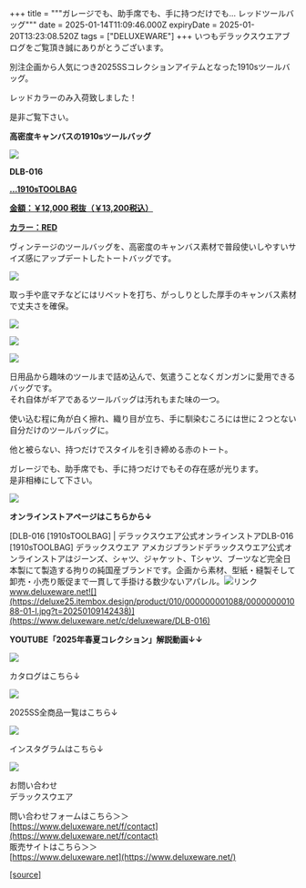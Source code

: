 +++
title = """ガレージでも、助手席でも、手に持つだけでも... レッドツールバッグ"""
date = 2025-01-14T11:09:46.000Z
expiryDate = 2025-01-20T13:23:08.520Z
tags = ["DELUXEWARE"]
+++
いつもデラックスウエアブログをご覧頂き誠にありがとうございます。

別注企画から人気につき2025SSコレクションアイテムとなった1910sツールバッグ。

レッドカラーのみ入荷致しました！

是非ご覧下さい。

**高密度キャンバスの1910sツールバッグ**

[![](https://stat.ameba.jp/user_images/20250114/19/deluxeware/91/af/j/o0800120015533181987.jpg)](https://stat.ameba.jp/user_images/20250114/19/deluxeware/91/af/j/o0800120015533181987.jpg)

**DLB-016**

**[...1910sTOOLBAG](https://www.deluxeware.net/)**

**[金額：￥12,000 税抜（￥13,200税込）](https://www.deluxeware.net/)**

**[カラー：RED](https://www.deluxeware.net/)**

ヴィンテージのツールバッグを、高密度のキャンバス素材で普段使いしやすいサイズ感にアップデートしたトートバッグです。  
  
[![](https://stat.ameba.jp/user_images/20250114/19/deluxeware/b5/c1/j/o0800100015533174409.jpg)](https://stat.ameba.jp/user_images/20250114/19/deluxeware/b5/c1/j/o0800100015533174409.jpg)  
  
取っ手や底マチなどにはリベットを打ち、がっしりとした厚手のキャンバス素材で丈夫さを確保。

[![](https://stat.ameba.jp/user_images/20250114/19/deluxeware/4e/e2/j/o0800080015533174607.jpg)](https://stat.ameba.jp/user_images/20250114/19/deluxeware/4e/e2/j/o0800080015533174607.jpg)

[![](https://stat.ameba.jp/user_images/20250114/19/deluxeware/48/24/j/o0800080015533174605.jpg)](https://stat.ameba.jp/user_images/20250114/19/deluxeware/48/24/j/o0800080015533174605.jpg)

[![](https://stat.ameba.jp/user_images/20250114/19/deluxeware/63/23/j/o0800080015533174609.jpg)](https://stat.ameba.jp/user_images/20250114/19/deluxeware/63/23/j/o0800080015533174609.jpg)

  
日用品から趣味のツールまで詰め込んで、気遣うことなくガンガンに愛用できるバッグです。  
それ自体がギアであるツールバッグは汚れもまた味の一つ。

使い込む程に角が白く擦れ、織り目が立ち、手に馴染むころには世に２つとない自分だけのツールバッグに。  
  
他と被らない、持つだけでスタイルを引き締める赤のトート。

ガレージでも、助手席でも、手に持つだけでもその存在感が光ります。  
是非相棒にして下さい。

[![](https://stat.ameba.jp/user_images/20250114/19/deluxeware/74/d0/j/o0800080015533174603.jpg)](https://stat.ameba.jp/user_images/20250114/19/deluxeware/74/d0/j/o0800080015533174603.jpg)

**オンラインストアページはこちらから↓**

[DLB-016 \[1910sTOOLBAG\] | デラックスウエア公式オンラインストアDLB-016 \[1910sTOOLBAG\] デラックスウエア アメカジブランドデラックスウエア公式オンラインストアはジーンズ、シャツ、ジャケット、Tシャツ、ブーツなど完全日本製にて製造する拘りの純国産ブランドです。企画から素材、型紙・縫製そして卸売・小売り販促まで一貫して手掛ける数少ないアパレル。![リンク](https://c.stat100.ameba.jp/ameblo/symbols/v3.20.0/svg/gray/editor_link.svg)www.deluxeware.net![](https://deluxe25.itembox.design/product/010/000000001088/000000001088-01-l.jpg?t=20250109142438)](https://www.deluxeware.net/c/deluxeware/DLB-016)

**YOUTUBE「2025年春夏コレクション」解説動画↓↓**

**[![](https://stat.ameba.jp/user_images/20250108/16/deluxeware/ac/cf/j/o1200050015530951038.jpg?caw=800)](https://www.youtube.com/playlist?list=PLmcuUjZ67rhnclr762_W-zDg7FyyrNvqF)**

カタログはこちら↓

[![](https://stat.ameba.jp/user_images/20250108/16/deluxeware/cb/46/j/o1200050015530950986.jpg?caw=800)](https://www.deluxeware.net/c/deluxeware/catalog)

2025SS全商品一覧はこちら↓

[![](https://stat.ameba.jp/user_images/20250114/17/deluxeware/cf/2d/j/o1200050015533133265.jpg?caw=800)](https://www.deluxeware.net/c/2025SSreserve)

インスタグラムはこちら↓

[![](https://stat.ameba.jp/user_images/20240315/15/deluxeware/04/7f/j/o0800026015413271803.jpg?caw=800)](https://www.instagram.com/deluxeware/?hl=ja)

お問い合わせ  
デラックスウエア

問い合わせフォームはこちら＞＞  
[https://www.deluxeware.net/f/contact](https://www.deluxeware.net/f/contact)  
販売サイトはこちら＞＞  
[https://www.deluxeware.net](https://www.deluxeware.net/)

[[source]](https://ameblo.jp/deluxeware/entry-12882455675.html)
